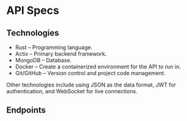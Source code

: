 # API Specs

## Technologies

- Rust – Programming language.
- Actix – Primary backend framework.
- MongoDB – Database.
- Docker – Create a containerized environment for the API to run in.
- Git/GitHub – Version control and project code management.

Other technologies include using JSON as the data format, JWT for authentication, and WebSocket for live connections.

## Endpoints
